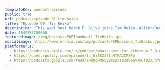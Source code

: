 ```yaml
---
templateKey: podcast-episode
public: true
url: podcast/episode-90-tim-beiko
title: "Episode 90: Tim Beiko"
description: "This week host Derek E. Silva joins Tim Beiko, AllCoreDevs at the Ethereum Foundation. We discuss Tim’s journey into blockchain, what led him to join AllCoreDevs to help trailblaze the implementation of EIP-1559 last year, and how the team is mapping out Ethereum 2.0."
date: 1649257200000
featuredimage: /img/podcast/P8PThumbnail_TimBeiko.jpg
socialimage: https://www.orchid.com/img/podcast/P8PEpisode_TimBeiko.jpg
platformurls:
  - https://podcasts.apple.com/us/podcast/whats-next-for-ethereum-2-0-with-tim-beiko/id1516705670?i=1000556437416
  - https://open.spotify.com/episode/1cj0iZ8Z37BhHTFA2XMXFo
  - https://podcasts.google.com/feed/aHR0cHM6Ly9mb2xsb3d0aGV3aGl0ZXJhYmJpdC5saWJzeW4uY29tL3Jzcw/episode/NjFkMTc5NjEtNWFkMi00NGNmLWEwN2MtZjk2MjBhODQ3MDhi
---
```

